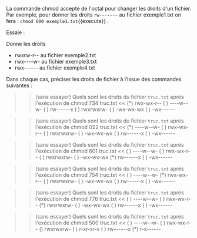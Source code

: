 

La commande chmod accepte de l'octal pour changer les droits d'un fichier.
Par exemple, pour donner les droits `rw-------` au fichier exemple1.txt on fera :
`chmod 600 exemple1.txt`{{execute}} .

Essaie :

Donne les droits

* rwxrw-r-- au fichier exemple2.txt
* rwx----w- au fichier exemple3.txt
* rwx------ au fichier exemple4.txt



Dans chaque cas, préciser les droits de fichier à l’issue des commandes suivantes :

>> (sans essayer) Quels sont les droits du fichier `truc.txt` après l'exécution de  chmod 734 truc.txt <<
(*) rwx-wx-r--
( ) ----w--w-
( ) rw------x
( ) rwxrwxrw-
( ) -wx-wx-wx
( ) -wx------  

>> (sans essayer) Quels sont les droits du fichier `truc.txt` après l'exécution de  chmod 022 truc.txt <<
(*) ----w--w-
( ) rwx-wx-r--
( ) rwxrwxrw-
( ) -wx-wx-wx
( ) rw------x
( ) -wx------  

>> (sans essayer) Quels sont les droits du fichier `truc.txt` après l'exécution de  chmod 601 truc.txt <<
( ) ----w--w-
( ) rwx-wx-r--
( ) rwxrwxrw-
( ) -wx-wx-wx
(*) rw------x
( ) -wx------  


>> (sans essayer) Quels sont les droits du fichier `truc.txt` après l'exécution de  chmod 754 truc.txt <<
( ) ----w--w-
(*) rwx-wx-r--
( ) rwxrwxrw-
( ) -wx-wx-wx
( ) rw------x
( ) -wx------  

>> (sans essayer) Quels sont les droits du fichier `truc.txt` après l'exécution de  chmod 776 truc.txt <<
( ) ----w--w-
( ) rwx-wx-r--
(*) rwxrwxrw-
( ) -wx-wx-wx
( ) rw------x
( ) -wx------  


>> (sans essayer) Quels sont les droits du fichier `truc.txt` après l'exécution de  chmod 500 truc.txt <<
( ) ----w--w-
( ) rwx-wx-r--
() rwxrwxrw-
( ) r-xr-xr-x
( ) rw------x
(*) r-x------  
